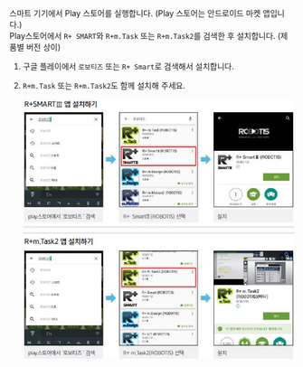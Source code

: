 스마트 기기에서 Play 스토어를 실행합니다. (Play 스토어는 안드로이드 마켓 앱입니다.)  
Play스토어에서 `R+ SMART`와 `R+m.Task` 또는 `R+m.Task2`를 검색한 후 설치합니다. (제품별 버전 상이)

1. 구글 플레이에서 `로보티즈` 또는 `R+ Smart`로 검색해서 설치합니다.
2. `R+m.Task` 또는 `R+m.Task2`도 함께 설치해 주세요.

   ![](/assets/images/sw/mobile/s3_app_kr.jpg)
